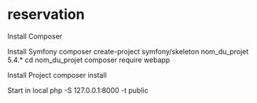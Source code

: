 # reservation

Install Composer 

Install Symfony
composer create-project symfony/skeleton nom_du_projet 5.4.*
cd nom_du_projet
composer require webapp


Install Project
composer install 


Start in local 
php -S 127.0.0.1:8000 -t public